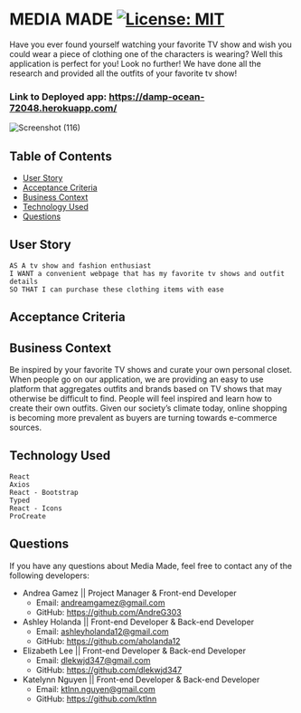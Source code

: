 # MEDIA MADE [![License: MIT](https://img.shields.io/badge/License-MIT-yellow.svg)](https://opensource.org/licenses/MIT)

Have you ever found yourself watching your favorite TV show and wish you could wear a piece of clothing one of the characters is wearing? Well this application is perfect for you! Look no further! We have done all the research and provided all the outfits of your favorite tv show! 

### Link to Deployed app: https://damp-ocean-72048.herokuapp.com/

![Screenshot (116)](https://user-images.githubusercontent.com/65183415/98880659-12af1080-243d-11eb-9add-9decfb412231.png)

## Table of Contents
- [User Story](#user-story)
- [Acceptance Criteria](#acceptance-criteria)
- [Business Context](#business-context)
- [Technology Used](#technology-used)
- [Questions](#questions)

## User Story
```
AS A tv show and fashion enthusiast 
I WANT a convenient webpage that has my favorite tv shows and outfit details
SO THAT I can purchase these clothing items with ease 
```

## Acceptance Criteria

## Business Context
Be inspired by your favorite TV shows and curate your own personal closet.
When people go on our application, we are providing an easy to use platform that aggregates outfits and brands based on TV shows that may otherwise be difficult to find. People will feel inspired and learn how to create their own outfits. Given our society’s climate today, online shopping is becoming more prevalent as buyers are turning towards e-commerce sources. 

## Technology Used
```
React
Axios
React - Bootstrap
Typed
React - Icons 
ProCreate
```

## Questions
If you have any questions about Media Made, feel free to contact any of the following developers:
- Andrea Gamez || Project Manager & Front-end Developer
    - Email: andreamgamez@gmail.com
    - GitHub: https://github.com/AndreG303
- Ashley Holanda || Front-end Developer & Back-end Developer
    - Email: ashleyholanda12@gmail.com
    - GitHub: https://github.com/aholanda12
- Elizabeth Lee || Front-end Developer & Back-end Developer
    - Email: dlekwjd347@gmail.com
    - GitHub: https://github.com/dlekwjd347
- Katelynn Nguyen || Front-end Developer & Back-end Developer
    - Email: ktlnn.nguyen@gmail.com
    - GitHub: https://github.com/ktlnn
